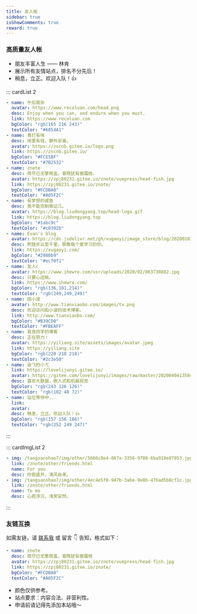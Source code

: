 ```yaml
---
title: 友人帐
sidebar: true
isShowComments: true
reward: true
---
```


<Boxx/>

### 高质量友人帐

- 朋友丰富人生 —— 林肯
- 展示所有友情站点，排名不分先后！
- 稍息，立正。欢迎入队！👍

::: cardList 2

```yaml
- name: 午后南杂
  avatar: https://www.recoluan.com/head.png
  desc: Enjoy when you can, and endure when you must.
  link: https://www.recoluan.com
  bgColor: "rgb(165 216 243)"
  textColor: "#6854A1"
- name: 青灯有味
  desc: 闹里有钱，静外安身。
  avatar: https://zscnb.gitee.io/logo.png
  link: https://zscnb.gitee.io/
  bgColor: "#FCE5BF"
  textColor: "#7B2532"
- name: znote
  desc: 荷尽已无擎雨盖，菊残犹有傲霜枝。
  avatar: https://zpj80231.gitee.io/znote/vuepress/head-fish.jpg
  link: https://zpj80231.gitee.io/znote/
  bgColor: "#FCDBA0"
  textColor: "#A05F2C"
- name: 有梦想的咸鱼
  desc: 我不能克制我记几。
  avatar: https://blog.liudongyang.top/head-logo.gif
  link: https://blog.liudongyang.top
  bgColor: "#1abc9c"
  textColor: "#c0392b"
- name: Evan's blog
  avatar: https://cdn.jsdelivr.net/gh/xugaoyi/image_store/blog/20200103123203.jpg
  desc: 积跬步以至千里，致敬每个爱学习的你。
  link: https://xugaoyi.com/
  bgColor: "#2980b9"
  textColor: "#ecf0f1"
- name: 友人c
  avatar: https://www.ihewro.com/usr/uploads/2020/02/863730882.jpg
  desc: 只要心还眺。
  link: https://www.ihewro.com/
  bgColor: "rgb(136,181,214)"
  textColor: "rgb(249,249,249)"
- name: 田小波
  avatar: http://www.tianxiaobo.com/images/tx.png
  desc: 欢迎访问田小波的技术博客。
  link: http://www.tianxiaobo.com/
  bgColor: "#B39CD0"
  textColor: "#FBEAFF"
- name: 易良同学的博客
  desc: 正在努力！
  avatar: https://yiliang.site/assets/images/avatar.jpeg
  link: https://yiliang.site
  bgColor: "rgb(220 218 218)"
  textColor: "#2c3e50"
- name: 会飞的小弋
  link: https://lovelijunyi.gitee.io/
  avatar: https://gitee.com/lovelijunyi/images/raw/master/20200404135847.jpg
  desc: 喜欢大数据，嵌入式和机器视觉
  bgColor: "rgb(243 126 126)"
  textColor: "rgb(102 48 72)"
- name: 站位等待中...
  link:
  avatar:
  desc: 稍息，立正。欢迎入队！👍
  bgColor: "rgb(157 156 186)"
  textColor: "rgb(252 249 247)"
```

:::

::: cardImgList 2

```yaml
- img: /tangsanshao7/img/other/5666c8e4-867a-3356-9708-6ba918e87853.jpg
  link: /znote/other/friends.html
  name: For you
  desc: 你若盛开，清风自来。
- img: /tangsanshao7/img/other/4ec4e5f0-947b-3abe-9e8b-47bad5b8cf1c.jpg
  link: /znote/other/friends.html
  name: To me
  desc: 心若浮沉，浅笑安然。
```

:::

### 友链互换

如需友链，请 [联系我](https://mp.weixin.qq.com/s?__biz=MzU4MDY1NjE1MQ==&mid=100000138&idx=1&sn=6b5e532de9685de1bbf4051eaca2de86&chksm=7d52ccf24a2545e479c7b6ed4401bc850a341e54e10cbdd54ce72b757ea7c986c37585375fa2&scene=18#wechat_redirect) 或 <a> 留言 👇 </a> 告知，格式如下：

```yaml
- name: znote
  desc: 荷尽已无擎雨盖，菊残犹有傲霜枝
  avatar: https://zpj80231.gitee.io/znote/vuepress/head-fish.jpg
  link: https://zpj80231.gitee.io/znote/
  bgColor: "#FCDBA0"
  textColor: "#A05F2C"
```

- 颜色仅供参考。
- 站点要求：内容合法、非营利性。
- 申请前请记得先添加本站哦～

<Reward/>
